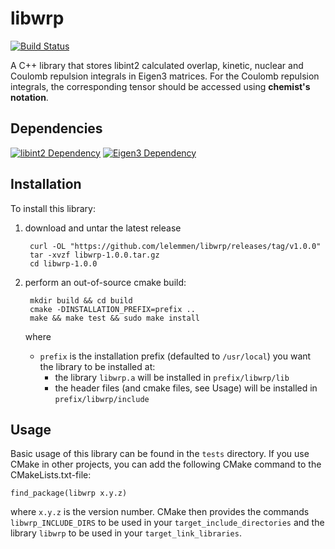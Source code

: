 # libwrp

[![Build Status](https://travis-ci.org/lelemmen/libwrp.svg?branch=master)](https://travis-ci.org/lelemmen/libwrp)

A C++ library that stores libint2 calculated overlap, kinetic, nuclear and Coulomb repulsion integrals in Eigen3 matrices. For the Coulomb repulsion integrals, the corresponding tensor should be accessed using **chemist's notation**.


## Dependencies
[![libint2 Dependency](https://img.shields.io/badge/LibInt-2.3.1+-blue.svg)](https://github.com/evaleev/libint)
[![Eigen3 Dependency](https://img.shields.io/badge/Eigen-3+-blue.svg)](http://eigen.tuxfamily.org/index.php?title=Main_Page)


## Installation
To install this library:
1. download and untar the latest release

        curl -OL "https://github.com/lelemmen/libwrp/releases/tag/v1.0.0"
        tar -xvzf libwrp-1.0.0.tar.gz
        cd libwrp-1.0.0

2. perform an out-of-source cmake build:

        mkdir build && cd build
        cmake -DINSTALLATION_PREFIX=prefix ..
        make && make test && sudo make install


    where
    * `prefix` is the installation prefix (defaulted to `/usr/local`) you want the library to be installed at:
        * the library `libwrp.a` will be installed in `prefix/libwrp/lib`
        * the header files (and cmake files, see Usage) will be installed in `prefix/libwrp/include`


## Usage
Basic usage of this library can be found in the `tests` directory. If you use CMake in other projects, you can add the following CMake command to the CMakeLists.txt-file:

    find_package(libwrp x.y.z)

where `x.y.z` is the version number. CMake then provides the commands `libwrp_INCLUDE_DIRS` to be used in your `target_include_directories` and the library `libwrp` to be used in your `target_link_libraries`.
